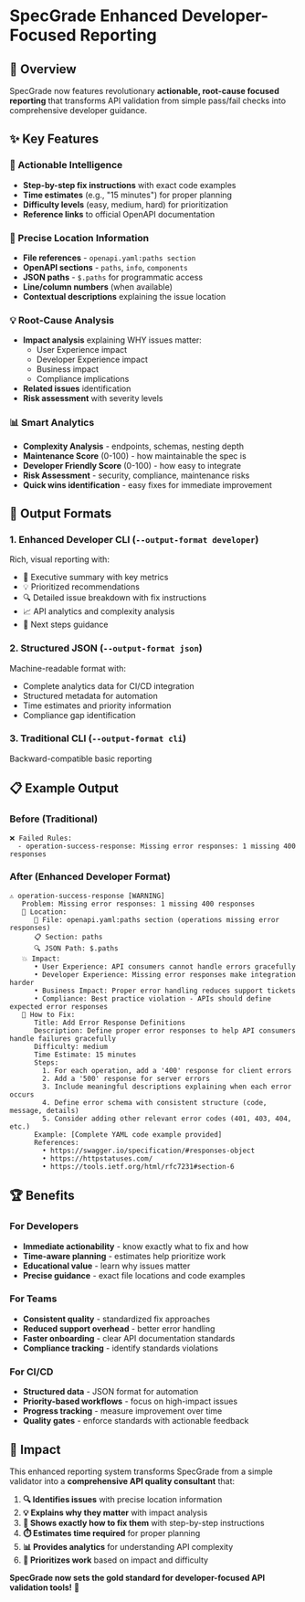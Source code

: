 # SpecGrade Enhanced Developer-Focused Reporting

## 🎉 Overview

SpecGrade now features revolutionary **actionable, root-cause focused reporting** that transforms API validation from simple pass/fail checks into comprehensive developer guidance.

## ✨ Key Features

### 🔧 Actionable Intelligence
- **Step-by-step fix instructions** with exact code examples
- **Time estimates** (e.g., "15 minutes") for proper planning
- **Difficulty levels** (easy, medium, hard) for prioritization
- **Reference links** to official OpenAPI documentation

### 📍 Precise Location Information
- **File references** - `openapi.yaml:paths section`
- **OpenAPI sections** - `paths`, `info`, `components`
- **JSON paths** - `$.paths` for programmatic access
- **Line/column numbers** (when available)
- **Contextual descriptions** explaining the issue location

### 💡 Root-Cause Analysis
- **Impact analysis** explaining WHY issues matter:
  - User Experience impact
  - Developer Experience impact
  - Business impact
  - Compliance implications
- **Related issues** identification
- **Risk assessment** with severity levels

### 📊 Smart Analytics
- **Complexity Analysis** - endpoints, schemas, nesting depth
- **Maintenance Score** (0-100) - how maintainable the spec is
- **Developer Friendly Score** (0-100) - how easy to integrate
- **Risk Assessment** - security, compliance, maintenance risks
- **Quick wins identification** - easy fixes for immediate improvement

## 🚀 Output Formats

### 1. Enhanced Developer CLI (`--output-format developer`)
Rich, visual reporting with:
- 🎯 Executive summary with key metrics
- 💡 Prioritized recommendations
- 🔍 Detailed issue breakdown with fix instructions
- 📈 API analytics and complexity analysis
- 🎯 Next steps guidance

### 2. Structured JSON (`--output-format json`)
Machine-readable format with:
- Complete analytics data for CI/CD integration
- Structured metadata for automation
- Time estimates and priority information
- Compliance gap identification

### 3. Traditional CLI (`--output-format cli`)
Backward-compatible basic reporting

## 📋 Example Output

### Before (Traditional)
```
❌ Failed Rules:
  - operation-success-response: Missing error responses: 1 missing 400 responses
```

### After (Enhanced Developer Format)
```
⚠️ operation-success-response [WARNING]
   Problem: Missing error responses: 1 missing 400 responses
   📍 Location:
      📄 File: openapi.yaml:paths section (operations missing error responses)
      📋 Section: paths
      🔍 JSON Path: $.paths
   💥 Impact:
      • User Experience: API consumers cannot handle errors gracefully
      • Developer Experience: Missing error responses make integration harder
      • Business Impact: Proper error handling reduces support tickets
      • Compliance: Best practice violation - APIs should define expected error responses
   🔧 How to Fix:
      Title: Add Error Response Definitions
      Description: Define proper error responses to help API consumers handle failures gracefully
      Difficulty: medium
      Time Estimate: 15 minutes
      Steps:
        1. For each operation, add a '400' response for client errors
        2. Add a '500' response for server errors
        3. Include meaningful descriptions explaining when each error occurs
        4. Define error schema with consistent structure (code, message, details)
        5. Consider adding other relevant error codes (401, 403, 404, etc.)
      Example: [Complete YAML code example provided]
      References:
        • https://swagger.io/specification/#responses-object
        • https://httpstatuses.com/
        • https://tools.ietf.org/html/rfc7231#section-6
```

## 🏆 Benefits

### For Developers
- **Immediate actionability** - know exactly what to fix and how
- **Time-aware planning** - estimates help prioritize work
- **Educational value** - learn why issues matter
- **Precise guidance** - exact file locations and code examples

### For Teams
- **Consistent quality** - standardized fix approaches
- **Reduced support overhead** - better error handling
- **Faster onboarding** - clear API documentation standards
- **Compliance tracking** - identify standards violations

### For CI/CD
- **Structured data** - JSON format for automation
- **Priority-based workflows** - focus on high-impact issues
- **Progress tracking** - measure improvement over time
- **Quality gates** - enforce standards with actionable feedback

## 🎯 Impact

This enhanced reporting system transforms SpecGrade from a simple validator into a **comprehensive API quality consultant** that:

1. **🔍 Identifies issues** with precise location information
2. **💡 Explains why they matter** with impact analysis  
3. **🔧 Shows exactly how to fix them** with step-by-step instructions
4. **⏱️ Estimates time required** for proper planning
5. **📊 Provides analytics** for understanding API complexity
6. **🎯 Prioritizes work** based on impact and difficulty

**SpecGrade now sets the gold standard for developer-focused API validation tools!** 🌟
